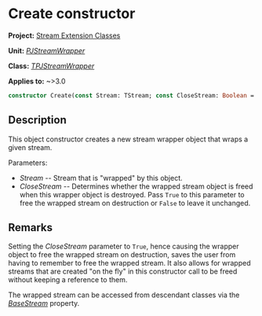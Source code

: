 # Create constructor

**Project:** [Stream Extension Classes](../API.md)

**Unit:** [_PJStreamWrapper_](./PJStreamWrapper.md)

**Class:** [_TPJStreamWrapper_](./TPJStreamWrapper.md)

**Applies to:** ~>3.0

```pascal
constructor Create(const Stream: TStream; const CloseStream: Boolean = False); virtual;
```

## Description

This object constructor creates a new stream wrapper object that wraps a given stream.

Parameters:

* _Stream_ -- Stream that is "wrapped" by this object.
* _CloseStream_ -- Determines whether the wrapped stream object is freed when this wrapper object is destroyed. Pass `True` to this parameter to free the wrapped stream on destruction or `False` to leave it unchanged.

## Remarks

Setting the _CloseStream_ parameter to `True`, hence causing the wrapper object to free the wrapped stream on destruction, saves the user from having to remember to free the wrapped stream. It also allows for wrapped streams that are created "on the fly" in this constructor call to be freed without keeping a reference to them.

The wrapped stream can be accessed from descendant classes via the [_BaseStream_](TPJStreamWrapper-BaseStream.md) property.
